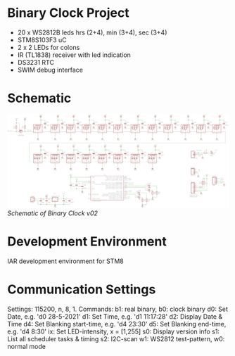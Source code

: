 # Binary Clock Project
- 20 x WS2812B leds hrs (2+4), min (3+4), sec (3+4)
- STM8S103F3 uC
- 2 x 2 LEDs for colons
- IR (TL1838) receiver with led indication
- DS3231 RTC
- SWIM debug interface

# Schematic
![schematic](img/sch_v02.png)<br>
*Schematic of Binary Clock v02*

# Development Environment
IAR development environment for STM8 

# Communication Settings
Settings: 115200, n, 8, 1.
Commands:
b1: real binary, b0: clock binary
d0: Set Date, e.g. 'd0 28-5-2021'
d1: Set Time, e.g. 'd1 11:17:28'
d2: Display Date & Time
d4: Set Blanking start-time, e.g. 'd4 23:30'
d5: Set Blanking end-time, e.g. 'd4 8:30'
ix: Set LED-intensity, x = [1,255]
s0: Display version info
s1: List all scheduler tasks & timing
s2: I2C-scan
w1: WS2812 test-pattern, w0: normal mode



